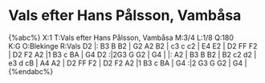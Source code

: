 # Vals efter Hans Pålsson, Vambåsa

{%abc%}
X:1
T:Vals efter Hans Pålsson, Vambåsa
M:3/4
L:1/8
Q:180  
K:G
O:Blekinge
R:Vals
D2 |: B3 B B2 | G2 A2 B2 | c3 c c2 | E4 E2 | D2 FF F2 | D2 F2 A2 |1 B3 c BA | G4 D2 :|2G3 G G2 | G4 | 
|: A2 | B3 B B2 | B2 c2 d2 | e3 d cB | A4 A2 | D2 FF F2 | D2 F2 A2 |1 B3 c BA | G4 :|2 G3 G G2 | G4 |
{%endabc%}
